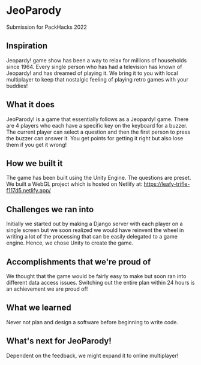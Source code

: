 # JeoParody
Submission for PackHacks 2022

## Inspiration
Jeopardy! game show has been a way to relax for millions of households since 1964. Every single person who has had a television has known of Jeopardy! and has dreamed of playing it. We bring it to you with local multiplayer to keep that nostalgic feeling of playing retro games with your buddies!

## What it does
JeoParody! is a game that essentially follows as a Jeopardy! game. There are 4 players who each have a specific key on the keyboard for a buzzer. The current player can select a question and then the first person to press the buzzer can answer it. You get points for getting it right but also lose them if you get it wrong!

## How we built it
The game has been built using the Unity Engine. The questions are preset. We built a WebGL project which is hosted on Netlify at: https://leafy-trifle-f117d5.netlify.app/

## Challenges we ran into
Initially we started out by making a Django server with each player on a single screen but we soon realized we would have reinvent the wheel in writing a lot of the processing that can be easily delegated to a game engine. Hence, we chose Unity to create the game.

## Accomplishments that we're proud of
We thought that the game would be fairly easy to make but soon ran into different data access issues. Switching out the entire plan within 24 hours is an achievement we are proud of!

## What we learned
Never not plan and design a software before beginning to write code.

## What's next for JeoParody!
Dependent on the feedback, we might expand it to online multiplayer!

